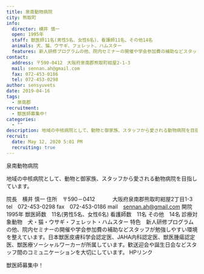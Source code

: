 ```yaml
---
title: 泉南動物病院
city: 熊取町
info:
  director: 横井 慎一
  open: 1995年
  staff: 獣医師11名(男性5名、女性6名)、看護師11名、その他14名
  animals: 犬、猫、ウサギ、フェレット、ハムスター
  features: 新人研修プログラムの他、院内セミナーの開催や学会参加費の補助などスタッフが勉強しやすい環境を整えています。日本獣医皮膚科学会認定医、JAHA内科認定医、獣医腫瘍認定医、獣医療ソーシャルワーカーが所属しています。歓送迎会や誕生日会などスタッフ間のコミュニケーションを大切にしています。
contact:
  address: 〒590-0412　大阪府泉南郡熊取町紺屋2-1-3
  mail: sennan.ah@gmail.com
  fax: 072-453-0186
  tel: 072-453-0298
author: sensyuvets
date: 2019-04-16
tags:
  - 泉南郡
recruitment:
  - 獣医師募集中!
categories:
  - ""
description: 地域の中核病院として、動物と御家族、スタッフから愛される動物病院を目指しています。
recruit:
  date: May 12, 2020 5:01 PM
  recruiting: true
---
```


泉南動物病院

地域の中核病院として、動物と御家族、スタッフから愛される動物病院を目指しています。

院長　横井 慎一
住所　〒590－0412
　　　大阪府泉南郡熊取町紺屋2丁目1-3
tel　072-453-0298
fax　072-453-0186
mail　sennan.ah@gmail.com
開院　1995年
獣医師数　11名(男性5名、女性6名)
看護師数　11名
その他　14名
診療対象動物　犬・猫・ウサギ・フェレット・ハムスター
特色　新人研修プログラムの他、院内セミナーの開催や学会参加費の補助などスタッフが勉強しやすい環境を整えています。日本獣医皮膚科学会認定医、JAHA内科認定医、獣医腫瘍認定医、獣医療ソーシャルワーカーが所属しています。歓送迎会や誕生日会などスタッフ間のコミュニケーションを大切にしています。
HPリンク

獣医師募集中！